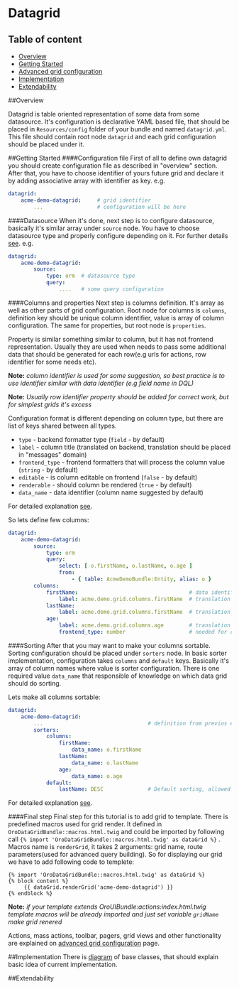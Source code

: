 Datagrid
========

Table of content
-----------------
- [Overview](#overview)
- [Getting Started](#getting-started)
- [Advanced grid configuration](./advanced_grid_configuration.md)
- [Implementation](#implementation)
- [Extendability](#extendability)

##Overview

Datagrid is table oriented representation of some data from some datasource.
 It's configuration is declarative YAML based file, that should be placed in `Resources/config` folder of your bundle and named `datagrid.yml`.
  This file should contain root node `datagrid` and each grid configuration should be placed under it.

##Getting Started
####Configuration file
First of all to define own datagrid you should create configuration file as described in "overview" section.
After that, you have to choose identifier of yours future grid and declare it by adding associative array with identifier as key.
e.g.
``` yaml
datagrid:
    acme-demo-datagrid:     # grid identifier
        ...                 # configuration will be here
``` 

####Datasource
When it's done, next step is to configure datasource, basically it's similar array under `source` node.
You have to choose datasource type and properly configure  depending on it. For further details [see](./datasources.md).
e.g.
``` yaml
datagrid:
    acme-demo-datagrid:
        source:
            type: orm  # datasource type
            query:
                ....   # some query configuration
``` 

####Columns and properties
Next step is columns definition. It's array as well as other parts of grid configuration.
 Root node for columns is `columns`, definition key should be unique column identifier, value is array of column configuration.
  The same for properties, but root node is `properties`.

Property is similar something similar to column, but it has not frontend representation.
Usually they are used when needs to pass some additional data that should be generated for each row(e.g urls for actions, row identifier for some needs etc).

**Note:** _column identifier is used for some suggestion, so best practice is to use identifier similar with data identifier (e.g field name in DQL)_

**Note:** _Usually row identifier property should be added for correct work, but for simplest grids it's excess_

Configuration format is different depending on column type, but there are list of keys shared between all types.

- `type`  - backend formatter type (`field` - by default)
- `label` - column title (translated on backend, translation should be placed in "messages" domain)
- `frontend_type` - frontend formatters that will process the column value (`string` - by default)
- `editable` - is column editable on frontend (`false` - by default)
- `renderable` - should column be rendered (`true` - by default)
- `data_name` - data identifier (column name suggested by default)

For detailed explanation [see](./extensions/formatter.md).

So lets define few columns:
``` yaml
datagrid:
    acme-demo-datagrid:
        source:
            type: orm
            query:
                select: [ o.firstName, o.lastName, o.age ]
                from: 
                    - { table: AcmeDemoBundle:Entity, alias: o }
        columns:
            firstName:                                   # data identifier will be taken from column name
                label: acme.demo.grid.columns.firstName  # translation string
            lastName:
                label: acme.demo.grid.columns.firstName  # translation string
            age:
                label: acme.demo.grid.columns.age        # translation string
                frontend_type: number                    # needed for correct l10n (e.g. touthand, decimal separators etc)
``` 

####Sorting
After that you may want to make your columns sortable. Sorting configuration should be placed under `sorters` node.
 In basic sorter implementation, configuration takes `columns` and `default` keys.
Basically it's array of column names where value is sorter configuration.
 There is one required value `data_name` that responsible of knowledge on which data grid should do sorting.

Lets make all columns sortable:
``` yaml
datagrid:
    acme-demo-datagrid:
        ...                                 # definition from previos examples
        sorters:
            columns:
                firstName:
                    data_name: o.firstName
                lastName:
                    data_name: o.lastName
                age:
                    data_name: o.age
            default:
                lastName: DESC              # Default sorting, allowed values ASC|DESC
``` 

For detailed explanation [see](./extensions/sorter.md).

####Final step
Final step for this tutorial is to add grid to template.
There is predefined macros used for grid render. It defined in ` OroDataGridBundle::macros.html.twig` and could be imported
by following call `{% import 'OroDataGridBundle::macros.html.twig' as dataGrid %}` .
Macros name is `renderGrid`, it takes 2 arguments: grid name, route parameters(used for advanced query building).
So for displaying our grid we have to add following code to templete:

``` twig
{% import 'OroDataGridBundle::macros.html.twig' as dataGrid %}
{% block content %}
     {{ dataGrid.renderGrid('acme-demo-datagrid') }}
{% endblock %}
```
**Note:** _if your template extends OroUIBundle:actions:index.html.twig template macros will be already imported and just set variable `gridName` make grid renered_

Actions, mass actions, toolbar, pagers, grid views and other functionality are explained on [advanced grid configuration](./advanced_grid_configuration.md) page.

##Implementation
There is [diagram](./diagrams/datagrid_base_uml.jpg) of base classes, that should explain basic idea of current implementation.

##Extendability
